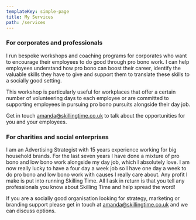 ```yaml
---
templateKey: simple-page
title: My Services
path: /services
---
```

### For corporates and professionals

I run bespoke workshops and coaching programs for corporates who want to encourage their employees to do good through pro bono work. I can help employees understand how pro bono can boost their career, identify the valuable skills they have to give and support them to translate these skills to a socially good setting. 

This workshop is particularly useful for workplaces that offer a certain number of volunteering days to each employee or are committed to supporting employees in pursuing pro bono pursuits alongside their day job.

Get in touch [amanda@skillingtime.co.uk](mailto:amanda@skillingtime.co.uk) to talk about the opportunities for you and your employees.

### For charities and social enterprises

I am an Advertising Strategist with 15 years experience working for big household brands. For the last seven years I have done a mixture of pro bono and low bono work alongside my day job, which I absolutely love. I am now really lucky to have a four day a week job so I have one day a week to do pro bono and low bono work with causes I really care about. Any profit I make is put into running Skilling Time. All I ask in return is that you tell any professionals you know about Skilling Time and help spread the word!  

If you are a socially good organisation looking for strategy, marketing or branding support please get in touch at [amanda@skillingtime.co.uk](mailto:amanda@skillingtime.co.uk) and we can discuss options.